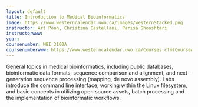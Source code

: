 ```yaml
---
layout: default
title: Introduction to Medical Bioinformatics
image: https://www.westerncalendar.uwo.ca/images/westernStacked.png
instructor: Art Poon, Christina Castellani, Parisa Shooshtari
instructorwww: 
year: 
coursenumber: MBI 3100A
coursenumberwww: https://www.westerncalendar.uwo.ca/Courses.cfm?CourseAcadCalendarID=MAIN_029777_1&SelectedCalendar=Live&ArchiveID=
---
```


General topics in medical bioinformatics, including public databases, bioinformatic data formats, sequence comparison and alignment, and next-generation sequence processing (mapping, de novo assembly). Labs introduce the command line interface, working within the Linux filesystem, and basic concepts in utilizing open source assets, batch processing and the implementation of bioinformatic workflows.
